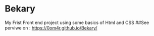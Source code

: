 # Bekary
My Frist Front end project using some basics of Html and CSS
##See perviwe on : https://0om4r.github.io/Bekary/
